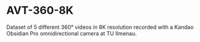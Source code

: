 # AVT-360-8K
Dataset of 5 different 360° videos in 8K resolution recorded with a Kandao Obsidian Pro omnidirectional camera at TU Ilmenau.

